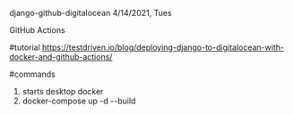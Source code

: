 django-github-digitalocean
4/14/2021, Tues

GitHub Actions

#tutorial
https://testdriven.io/blog/deploying-django-to-digitalocean-with-docker-and-github-actions/

#commands
1. starts desktop docker
2. docker-compose up -d --build
